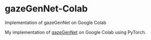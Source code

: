 # gazeGenNet-Colab
Implementation of gazeGenNet on Google Colab

My implementation of [gazeGenNet](https://github.com/r-zemblys/gazeGenNet) on Google Colab using PyTorch.
